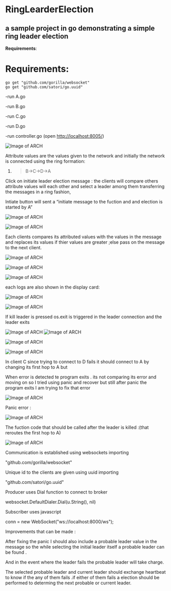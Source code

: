 # RingLearderElection
## a sample project in go demonstrating a simple ring leader election

﻿**Requirements**:


# Requirements:
```golang
go get "github.com/gorilla/websocket"
go get "github.com/satori/go.uuid"
```


-run A.go

-run B.go

-run C.go

-run D.go

-run controller.go (open [http://localhost:8005/](http://localhost:8081/))

![Image of ARCH](https://github.com/mcsoverlavdan/RingLearderElection/blob/master/imgs/Aspose.Words.bf06d843-260b-4a30-ae02-6efbb3f2dae7.001.png)


Attribute values are the values given to the network and initially the network is connected using the ring formation: 

1. >B->C->D->A



Click on initiate leader election message : the clients will compare others attribute values will each other and select a leader among them transferring the messages in a ring fashion,

Intiate button will sent a “initiate message to the fuction and and election is started by A”

![Image of ARCH](https://github.com/mcsoverlavdan/RingLearderElection/blob/master/imgs/Aspose.Words.bf06d843-260b-4a30-ae02-6efbb3f2dae7.002.png)

![Image of ARCH](https://github.com/mcsoverlavdan/RingLearderElection/blob/master/imgs/Aspose.Words.bf06d843-260b-4a30-ae02-6efbb3f2dae7.003.png)

Each clients compares its attributed values with the values in the message and replaces its values if thier values are greater ;else pass on the message to the next client.

![Image of ARCH](https://github.com/mcsoverlavdan/RingLearderElection/blob/master/imgs/Aspose.Words.bf06d843-260b-4a30-ae02-6efbb3f2dae7.004.png)

![Image of ARCH](https://github.com/mcsoverlavdan/RingLearderElection/blob/master/imgs/Aspose.Words.bf06d843-260b-4a30-ae02-6efbb3f2dae7.005.png)

![Image of ARCH](https://github.com/mcsoverlavdan/RingLearderElection/blob/master/imgs/Aspose.Words.bf06d843-260b-4a30-ae02-6efbb3f2dae7.006.png)



each logs are also shown in the display card:

![Image of ARCH](https://github.com/mcsoverlavdan/RingLearderElection/blob/master/imgs/Aspose.Words.bf06d843-260b-4a30-ae02-6efbb3f2dae7.007.png)

![Image of ARCH](https://github.com/mcsoverlavdan/RingLearderElection/blob/master/imgs/Aspose.Words.bf06d843-260b-4a30-ae02-6efbb3f2dae7.008.png)

If kill leader is pressed os.exit is triggered in the leader connection and the leader exits

![Image of ARCH](https://github.com/mcsoverlavdan/RingLearderElection/blob/master/imgs/Aspose.Words.bf06d843-260b-4a30-ae02-6efbb3f2dae7.009.png)
![Image of ARCH](https://github.com/mcsoverlavdan/RingLearderElection/blob/master/imgs/Aspose.Words.bf06d843-260b-4a30-ae02-6efbb3f2dae7.010.png)

![Image of ARCH](https://github.com/mcsoverlavdan/RingLearderElection/blob/master/imgs/Aspose.Words.bf06d843-260b-4a30-ae02-6efbb3f2dae7.011.png)

![Image of ARCH](https://github.com/mcsoverlavdan/RingLearderElection/blob/master/imgs/Aspose.Words.bf06d843-260b-4a30-ae02-6efbb3f2dae7.012.png)


In client C since trying to connect to D fails it should connect to A by changing its first hop to A but

When error is detected te program exits . its not comparing its error and moving on so I tried using panic and recover but still after panic the program exits I am trying to fix that error

![Image of ARCH](https://github.com/mcsoverlavdan/RingLearderElection/blob/master/imgs/Aspose.Words.bf06d843-260b-4a30-ae02-6efbb3f2dae7.013.png)


Panic error :

![Image of ARCH](https://github.com/mcsoverlavdan/RingLearderElection/blob/master/imgs/Aspose.Words.bf06d843-260b-4a30-ae02-6efbb3f2dae7.014.png)

The fuction code that should be called after the leader is killed :(that reroutes the first hop to A)

![Image of ARCH](https://github.com/mcsoverlavdan/RingLearderElection/blob/master/imgs/Aspose.Words.bf06d843-260b-4a30-ae02-6efbb3f2dae7.015.png)

Communication is established using websockets importing 

"github.com/gorilla/websocket"

Unique id to the clients are given using uuid importing

"github.com/satori/go.uuid"

Producer uses Dial function to connect to broker 

websocket.DefaultDialer.Dial(u.String(), nil)

Subscriber uses javascript 

conn = new WebSocket("ws://localhost:8000/ws"); 



Improvements that can be made :

After fixing the panic I should also include a probable leader value in the message so the while selecting the initial leader itself a probable leader can be found .

And in the event where the leader fails the probable leader will take charge.

The selected probable leader and current leader should exchange heartbeat to know if the any of them fails .if either of them fails a election should be performed to determing the next probable or current leader.



